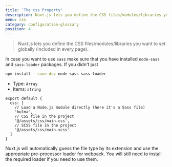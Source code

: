 ```yaml
---
title: 'The css Property'
description: Nuxt.js lets you define the CSS files/modules/libraries you want to set globally (included in every page).
menu: css
category: configuration-glossary
position: 4
---
```


> Nuxt.js lets you define the CSS files/modules/libraries you want to set globally (included in every page).

In case you want to use `sass` make sure that you have installed `node-sass` and `sass-loader` packages. If you didn't just

```sh
npm install --save-dev node-sass sass-loader
```

- Type: `Array`
- Items: `string`

```js{}[nuxt.config.js]
export default {
  css: [
    // Load a Node.js module directly (here it's a Sass file)
    'bulma',
    // CSS file in the project
    '@/assets/css/main.css',
    // SCSS file in the project
    '@/assets/css/main.scss'
  ]
}
```

Nuxt.js will automatically guess the file type by its extension and use the appropriate pre-processor loader for webpack. You will still need to install the required loader if you need to use them.
